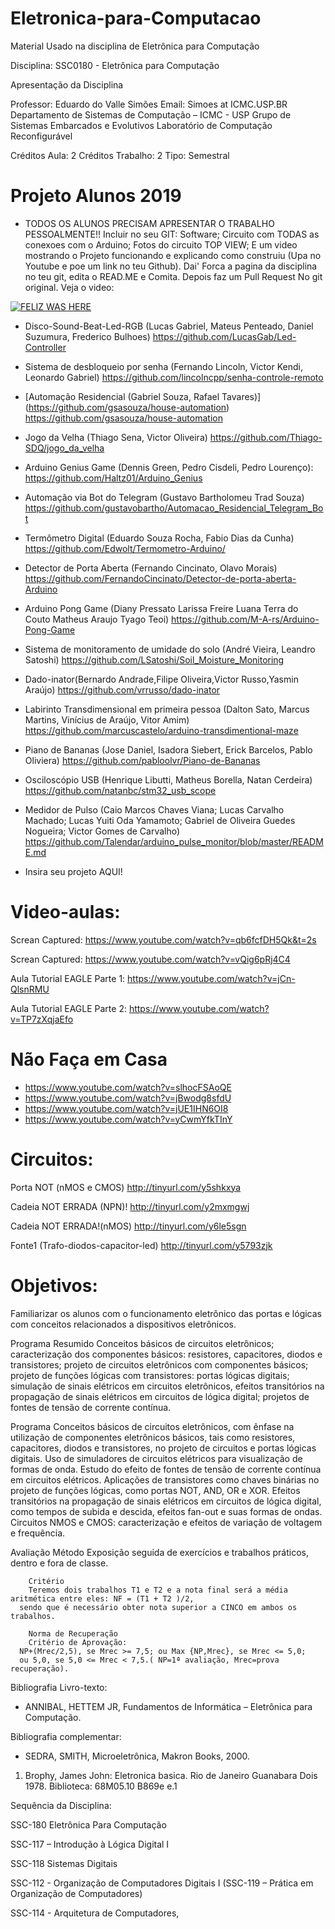 # Eletronica-para-Computacao
Material Usado na disciplina de Eletrônica para Computação


Disciplina: SSC0180 - Eletrônica para Computação


Apresentação da Disciplina

Professor: Eduardo do Valle Simões
Email: Simoes at ICMC.USP.BR
Departamento de Sistemas de Computação – ICMC - USP
Grupo de Sistemas Embarcados e Evolutivos
Laboratório de Computação Reconfigurável

Créditos Aula: 	2
Créditos Trabalho: 	2
Tipo: 	Semestral

# Projeto Alunos 2019

- TODOS OS ALUNOS PRECISAM APRESENTAR O TRABALHO PESSOALMENTE!! Incluir no seu GIT: Software; Circuito com TODAS as conexoes com o Arduino; Fotos do circuito TOP VIEW; E um video mostrando o Projeto funcionando e explicando como construiu (Upa no Youtube e poe um link no teu Github). Dai' Forca a pagina da disciplina no teu git, edita o READ.ME e Comita. Depois faz um Pull Request No git original. Veja o video: 

[![FELIZ WAS HERE](http://img.youtube.com/vi/0vT8zuG9CYM/0.jpg)](http://www.youtube.com/watch?v=0vT8zuG9CYM)


- Disco-Sound-Beat-Led-RGB (Lucas Gabriel, Mateus Penteado, Daniel Suzumura, Frederico Bulhoes)
https://github.com/LucasGab/Led-Controller
- Sistema de desbloqueio por senha (Fernando Lincoln, Victor Kendi, Leonardo Gabriel)
https://github.com/lincolncpp/senha-controle-remoto
- [Automação Residencial (Gabriel Souza, Rafael Tavares)] (https://github.com/gsasouza/house-automation) 
https://github.com/gsasouza/house-automation
- Jogo da Velha (Thiago Sena, Victor Oliveira)
https://github.com/Thiago-SDQ/jogo_da_velha
- Arduino Genius Game (Dennis Green, Pedro Cisdeli, Pedro Lourenço):<br/>
https://github.com/Haltz01/Arduino_Genius
- Automação via Bot do Telegram (Gustavo Bartholomeu Trad Souza)
https://github.com/gustavobartho/Automacao_Residencial_Telegram_Bot
- Termômetro Digital (Eduardo Souza Rocha, Fabio Dias da Cunha)<br/>
https://github.com/Edwolt/Termometro-Arduino/
- Detector de Porta Aberta (Fernando Cincinato, Olavo Morais)
https://github.com/FernandoCincinato/Detector-de-porta-aberta-Arduino
- Arduino Pong Game (Diany Pressato Larissa Freire Luana Terra do Couto Matheus Araujo Tyago Teoi)
https://github.com/M-A-rs/Arduino-Pong-Game
- Sistema de monitoramento de umidade do solo (André Vieira, Leandro Satoshi)
https://github.com/LSatoshi/Soil_Moisture_Monitoring
- Dado-inator(Bernardo Andrade,Filipe Oliveira,Victor Russo,Yasmin Araújo)
https://github.com/vrrusso/dado-inator
- Labirinto Transdimensional em primeira pessoa (Dalton Sato, Marcus Martins, Vinícius de Araújo, Vitor Amim)
https://github.com/marcuscastelo/arduino-transdimentional-maze
- Piano de Bananas (Jose Daniel, Isadora Siebert, Erick Barcelos, Pablo Oliviera)
https://github.com/pabloolvr/Piano-de-Bananas
- Osciloscópio USB (Henrique Libutti, Matheus Borella, Natan Cerdeira)
https://github.com/natanbc/stm32_usb_scope
- Medidor de Pulso (Caio Marcos Chaves Viana; Lucas Carvalho Machado; Lucas Yuiti Oda Yamamoto; Gabriel de Oliveira Guedes Nogueira; Victor Gomes de Carvalho)
https://github.com/Talendar/arduino_pulse_monitor/blob/master/README.md

- Insira seu projeto AQUI!

# Video-aulas:

Screan Captured: https://www.youtube.com/watch?v=qb6fcfDH5Qk&t=2s

Screan Captured: https://www.youtube.com/watch?v=vQig6pRj4C4

Aula Tutorial EAGLE Parte 1: https://www.youtube.com/watch?v=jCn-QlsnRMU

Aula Tutorial EAGLE Parte 2: https://www.youtube.com/watch?v=TP7zXqjaEfo

# Não Faça em Casa

 - https://www.youtube.com/watch?v=slhocFSAoQE
 - https://www.youtube.com/watch?v=jBwodg8sfdU
 - https://www.youtube.com/watch?v=jUE1IHN6OI8
 - https://www.youtube.com/watch?v=yCwmYfkTInY

# Circuitos:

Porta NOT (nMOS e CMOS) http://tinyurl.com/y5shkxya

Cadeia NOT ERRADA (NPN)! http://tinyurl.com/y2mxmgwj

Cadeia NOT ERRADA!(nMOS) http://tinyurl.com/y6le5sgn

Fonte1 (Trafo-diodos-capacitor-led) http://tinyurl.com/y5793zjk


# Objetivos:

Familiarizar os alunos com o funcionamento eletrônico das portas e lógicas com conceitos relacionados a dispositivos eletrônicos.
 
Programa Resumido
Conceitos básicos de circuitos eletrônicos; caracterização dos componentes básicos: resistores, capacitores, diodos e transistores; projeto de circuitos eletrônicos com componentes básicos; projeto de funções lógicas com transistores: portas lógicas digitais; simulação de sinais elétricos em circuitos eletrônicos, efeitos transitórios na propagação de sinais elétricos em circuitos de lógica digital; projetos de fontes de tensão de corrente contínua.
 

Programa
Conceitos básicos de circuitos eletrônicos, com ênfase na utilização de componentes eletrônicos básicos, tais como resistores, capacitores, diodos e transistores, no projeto de circuitos e portas lógicas digitais. Uso de simuladores de circuitos elétricos para visualização de formas de onda. Estudo do efeito de fontes de tensão de corrente contínua em circuitos elétricos. Aplicações de transistores como chaves binárias no projeto de funções lógicas, como portas NOT, AND, OR e XOR. Efeitos transitórios na propagação de sinais elétricos em circuitos de lógica digital, como tempos de subida e descida, efeitos fan-out e suas formas de ondas. Circuitos NMOS e CMOS: caracterização e efeitos de variação de voltagem e frequência.
 

Avaliação
     	Método
     	Exposição seguida de exercícios e trabalhos práticos, dentro e fora de classe.
 
     	Critério
     	Teremos dois trabalhos T1 e T2 e a nota final será a média aritmética entre eles: NF = (T1 + T2 )/2, 
      sendo que é necessário obter nota superior a CINCO em ambos os trabalhos.
 
     	Norma de Recuperação
     	Critério de Aprovação: 
      NP+(Mrec/2,5), se Mrec >= 7,5; ou Max {NP,Mrec}, se Mrec <= 5,0;
      ou 5,0, se 5,0 <= Mrec < 7,5.( NP=1ª avaliação, Mrec=prova recuperação).
 

Bibliografia
Livro-texto: 
- ANNIBAL, HETTEM JR, Fundamentos de Informática – Eletrônica para Computação.

Bibliografia complementar:
- SEDRA, SMITH, Microeletrônica, Makron Books, 2000. 

1) Brophy, James John: Eletronica basica.
 Rio de Janeiro Guanabara Dois 1978.
Biblioteca:  68M05.10 B869e e.1

 
Sequência da Disciplina:

SSC-180 Eletrônica Para Computação

SSC-117 – Introdução à Lógica Digital I

SSC-118 Sistemas Digitais

SSC-112 - Organização de Computadores Digitais I
(SSC-119 – Prática em Organização de Computadores)

SSC-114 - Arquitetura de Computadores, 
